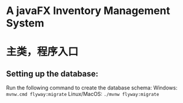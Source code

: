 # A javaFX Inventory Management System

# 主类，程序入口
## Setting up the database:
Run the following command to create the database schema:
Windows: ```mvnw.cmd flyway:migrate```
Linux/MacOS: ```./mvnw flyway:migrate```
